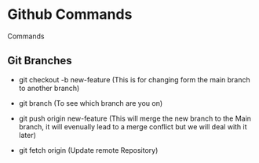 # Github Commands

Commands

## Git Branches

* git checkout -b new-feature (This is for changing form the main branch to another branch)
* git branch (To see which branch are you on)
* git push origin new-feature (This will merge the new branch to the Main branch, it will evenually lead to a merge conflict but we will deal with it later)

* git fetch origin (Update remote Repository)
